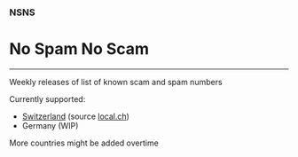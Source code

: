 ### NSNS
# No Spam No Scam
---
Weekly releases of list of known scam and spam numbers


Currently supported:
* [Switzerland](./releases/latest/download/ch.txt)  (source [local.ch](https://local.ch))
* Germany (WIP)


More countries might be added overtime
